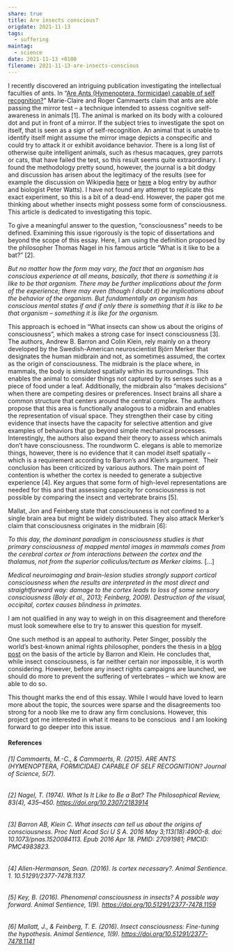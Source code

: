 ```yaml
---
share: true
title: Are insects conscious?
origdate: 2021-11-13
tags:
  - suffering
maintag:
  - science
date: 2021-11-13 +0100
filename: 2021-11-13-are-insects-conscious
---
```


I recently discovered an intriguing publication investigating the intellectual faculties of ants. In “[Are Ants (Hymenoptera, formicidae) capable of self recognition?](http://www.journalofscience.net/showpdf/MjY4a2FsYWkxNDc4NTIzNjk=)” Marie-Claire and Roger Cammaerts claim that ants are able passing the mirror test – a technique intended to assess cognitive self-awareness in animals [1]. The animal is marked on its body with a coloured dot and put in front of a mirror. If the subject tries to investigate the spot on itself, that is seen as a sign of self-recognition. An animal that is unable to identify itself might assume the mirror image depicts a conspecific and could try to attack it or exhibit avoidance behavior. There is a long list of otherwise quite intelligent animals, such as rhesus macaques, grey parrots or cats, that have failed the test, so this result seems quite extraordinary. I found the methodology pretty sound, however, the journal is a bit dodgy and discussion has arisen about the legitimacy of the results (see for example the discussion on Wikipedia [here](https://en.wikipedia.org/wiki/Talk:Mirror_test#Ants) or [here](https://www.rifters.com/crawl/?p=6822) a blog entry by author and biologist Peter Watts). I have not found any attempt to replicate this exact experiment, so this is a bit of a dead-end. However, the paper got me thinking about whether insects might possess some form of consciousness. This article is dedicated to investigating this topic.

To give a meaningful answer to the question, “consciousness” needs to be defined. Examining this issue rigorously is the topic of dissertations and beyond the scope of this essay. Here, I am using the definition proposed by the philosopher Thomas Nagel in his famous article “What is it like to be a bat?” [2].

_But no matter how the form may vary, the fact that an organism has conscious experience at all means, basically, that there is something it is like to be that organism. There may be further implications about the form of the experience; there may even (though I doubt it) be implications about the behavior of the organism. But fundamentally an organism has conscious mental states if and if only there is something that it is like to be that organism – something it is like for the organism._

This approach is echoed in “What insects can show us about the origins of consciousness”, which makes a strong case for insect consciousness [3]. The authors, Andrew B. Barron and Colin Klein, rely mainly on a theory developed by the Swedish-American neuroscientist Björn Merker that designates the human midbrain and not, as sometimes assumed, the cortex as the origin of consciousness. The midbrain is the place where, in mammals, the body is simulated spatially within its surroundings. This enables the animal to consider things not captured by its senses such as a piece of food under a leaf. Additionally, the midbrain also “makes decisions” when there are competing desires or preferences. Insect brains all share a common structure that centers around the central complex. The authors propose that this area is functionally analogous to a midbrain and enables the representation of visual space. They strengthen their case by citing evidence that insects have the capacity for selective attention and give examples of behaviors that go beyond simple mechanical processes. Interestingly, the authors also expand their theory to assess which animals don’t have consciousness. The roundworm C. elegans is able to memorize things, however, there is no evidence that it can model itself spatially – which is a requirement according to Barron’s and Klein’s argument.  Their conclusion has been criticized by various authors. The main point of contention is whether the cortex is needed to generate a subjective experience [4]. Key argues that some form of high-level representations are needed for this and that assessing capacity for consciousness is not possible by comparing the insect and vertebrate brains [5].

Mallat, Jon and Feinberg state that consciousness is not confined to a single brain area but might be widely distributed. They also attack Merker’s claim that consciousness originates in the midbrain [6]:

_To this day, the dominant paradigm in consciousness studies is that primary consciousness of mapped_ _mental images in mammals comes from the cerebral cortex or from interactions between the cortex and the thalamus, not from the superior colliculus/tectum as Merker claims._ […]

_Medical neuroimaging and brain-lesion studies strongly support cortical consciousness when the results are interpreted in the most direct and straightforward way: damage to the cortex leads to loss of some sensory consciousness (Boly et al., 2013; Feinberg, 2009). Destruction of the visual, occipital, cortex causes blindness in primates._

I am not qualified in any way to weigh in on this disagreement and therefore must look somewhere else to try to answer this question for myself.

One such method is an appeal to authority. Peter Singer, possibly the world’s best-known animal rights philosopher, ponders the thesis in a [blog post](https://www.project-syndicate.org/commentary/are-insects-conscious-by-peter-singer-2016-05) on the basis of the article by Barron and Klein. He concludes that, while insect consciousness, is far neither certain nor impossible, it is worth considering. However, before any insect rights campaigns are launched, we should do more to prevent the suffering of vertebrates – which we know are able to do so.

This thought marks the end of this essay. While I would have loved to learn more about the topic, the sources were sparse and the disagreements too strong for a noob like me to draw any firm conclusions. However, this project got me interested in what it means to be conscious  and I am looking forward to go deeper into this issue.

#### References

###### [1] Cammaerts, M.-C., & Cammaerts, R. (2015). ARE ANTS (HYMENOPTERA, FORMICIDAE) CAPABLE OF SELF RECOGNITION? _Journal of Science_, _5_(7).

###### [2] Nagel, T. (1974). What Is It Like to Be a Bat? _The Philosophical Review_, _83_(4), 435–450. https://doi.org/10.2307/2183914

###### [3] Barron AB, Klein C. What insects can tell us about the origins of consciousness. Proc Natl Acad Sci U S A. 2016 May 3;113(18):4900-8. doi: 10.1073/pnas.1520084113. Epub 2016 Apr 18. PMID: 27091981; PMCID: PMC4983823.

###### [4] Allen-Hermanson, Sean. (2016). Is cortex necessary?. Animal Sentience. 1. 10.51291/2377-7478.1137. 

###### [5] Key, B. (2016). Phenomenal consciousness in insects? A possible way forward. _Animal Sentience_, _1_(9). https://doi.org/10.51291/2377-7478.1159

###### [6] Mallatt, J., & Feinberg, T. E. (2016). Insect consciousness: Fine-tuning the hypothesis. _Animal Sentience_, _1_(9). https://doi.org/10.51291/2377-7478.1141 ######